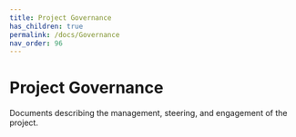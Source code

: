 ```yaml
---
title: Project Governance
has_children: true
permalink: /docs/Governance
nav_order: 96
---
```

# Project Governance

Documents describing the management, steering, and engagement of the project.
